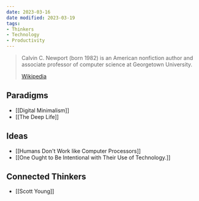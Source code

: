 ```yaml
---
date: 2023-03-16
date modified: 2023-03-19
tags:
- Thinkers
- Technology
- Productivity
---
```

> Calvin C. Newport (born 1982) is an American nonfiction author and associate professor of computer science at Georgetown University.
>
> [Wikipedia](https://en.wikipedia.org/wiki/Cal%20Newport)

## Paradigms
- [[Digital Minimalism]]
- [[The Deep Life]]

## Ideas
- [[Humans Don't Work like Computer Processors]]
- [[One Ought to Be Intentional with Their Use of Technology.]]

## Connected Thinkers
- [[Scott Young]]